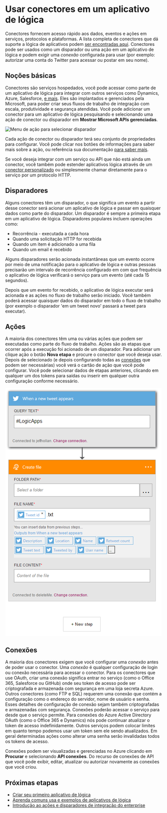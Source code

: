 <properties
    pageTitle="Visão geral dos conectores de aplicativos de lógica | Microsoft Azure"
    description="Visão geral dos conectores que podem ser usados em um aplicativo de lógica"
    services=""
    documentationCenter="" 
    authors="jeffhollan"
    manager="erikre"
    editor=""
    tags="connectors"/>

<tags
   ms.service="logic-apps"
   ms.devlang="na"
   ms.topic="article"
   ms.tgt_pltfrm="na"
   ms.workload="na" 
   ms.date="07/15/2016"
   ms.author="jehollan"/>

# <a name="using-connectors-in-a-logic-app"></a>Usar conectores em um aplicativo de lógica

Conectores fornecem acesso rápido aos dados, eventos e ações em serviços, protocolos e plataformas.  A lista completa de conectores que dá suporte a lógica de aplicativos podem [ser encontradas aqui](apis-list.md).  Conectores pode ser usados como um disparador ou uma ação em um aplicativo de lógica e podem exigir uma *conexão* configurada para usar (por exemplo: autorizar uma conta do Twitter para acessar ou postar em seu nome).

## <a name="basics"></a>Noções básicas

Conectores são serviços hospedados, você pode acessar como parte de um aplicativo de lógica para integrar com outros serviços como Dynamics, Azure, Salesforce, [e mais](apis-list.md).  Eles são implantados e gerenciados pela Microsoft, para poder criar seus fluxos de trabalho de integração com escala, produtividade e segurança atendidas.  Você pode adicionar um conector para um aplicativo de lógica pesquisando e selecionando uma ação de conector ou disparador em **Mostrar Microsoft APIs gerenciadas**.

![Menu de ação para selecionar disparador][1]

Cada ação de conector ou disparador terá seu conjunto de propriedades para configurar.  Você pode clicar nos botões de informações para saber mais sobre a ação, ou referência sua documentação [para saber mais](apis-list.md).

Se você deseja integrar com um serviço ou API que não está ainda um conector, você também pode estender aplicativos lógica através de um [conector personalizado](../app-service-logic/app-service-logic-create-api-app.md) ou simplesmente chamar diretamente para o serviço por um protocolo HTTP.

## <a name="triggers"></a>Disparadores

Alguns conectores têm um disparador, o que significa um evento a partir desse conector será acionar um aplicativo de lógica e passar em quaisquer dados como parte do disparador.  Um disparador é sempre a primeira etapa em um aplicativo de lógica.  Disparadores populares incluem operações como:
 
 * Recorrência - executada a cada hora
 * Quando uma solicitação HTTP for recebida
 * Quando um item é adicionado a uma fila
 * Quando um email é recebido
 
Alguns disparadores serão acionada instantâneas que um evento ocorre por meio de uma notificação para o aplicativo de lógica e outras pessoas precisarão um intervalo de recorrência configurado em com que frequência o aplicativo de lógica verificará o serviço para um evento (até cada 15 segundos).  

Depois que um evento for recebido, o aplicativo de lógica executar será acionada e as ações no fluxo de trabalho serão iniciado.  Você também poderá acessar quaisquer dados do disparador em todo o fluxo de trabalho (por exemplo o disparador 'em um tweet novo' passará a tweet para executar).

## <a name="actions"></a>Ações

A maioria dos conectores têm uma ou várias ações que podem ser executadas como parte do fluxo de trabalho.  Ações são as etapas que ocorrer após a execução foi acionado de um disparador.  Para adicionar um clique ação o botão **Nova etapa** e procure o conector que você deseja usar.  Depois de selecionado (e depois configurando todas as [conexões](#connections) que podem ser necessárias) você verá o cartão de ação que você pode configurar.  Você pode selecionar dados de etapas anteriores, clicando em qualquer um dos tokens para saídas ou inserir em qualquer outra configuração conforme necessário.

![Configurar uma ação de conector][2]

## <a name="connections"></a>Conexões

A maioria dos conectores exigem que você configurar uma *conexão* antes de poder usar o conector.  Uma *conexão* é qualquer configuração de login ou conexão necessária para acessar o conector.  Para os conectores que use OAuth, criar uma conexão significa entrar no serviço (como o Office 365, Salesforce ou GitHub) onde seu token de acesso pode ser criptografada e armazenada com segurança em uma loja secreta Azure.  Outros conectores (como FTP e SQL) requerem uma conexão que contém a configuração como o endereço do servidor, nome de usuário e senha.  Esses detalhes de configuração de conexão sejam também criptografadas e armazenadas com segurança.  Conexões poderão acessar o serviço para desde que o serviço permite.  Para conexões do Azure Active Directory OAuth (como o Office 365 e Dynamics) nós pode continuar atualizar o token de acesso indefinidamente.  Outros serviços podem colocar limites em quanto tempo podemos usar um token sem ele sendo atualizados.  Em geral determinadas ações como alterar uma senha serão invalidadas todos os tokens de acesso.  

Conexões podem ser visualizadas e gerenciadas no Azure clicando em **Procurar** e selecionando **API conexões**.  Do recurso de conexões de API que você pode exibir, editar, atualizar ou autorizar novamente as conexões que você criou.

## <a name="next-steps"></a>Próximas etapas

- [Criar seu primeiro aplicativo de lógica](../app-service-logic/app-service-logic-create-a-logic-app.md)
- [Aprenda comuns usa e exemplos de aplicativos de lógica](../app-service-logic/app-service-logic-examples-and-scenarios.md)
- [Introdução ao ações e disparadores de integração do enterprise](../app-service-logic/app-service-logic-enterprise-integration-overview.md)

<!--Image References -->
[1]: ./media/connectors-overview/addAction.png
[2]: ./media/connectors-overview/configureAction.png